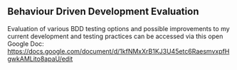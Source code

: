 ## Behaviour Driven Development Evaluation

Evaluation of various BDD testing options and possible improvements to my current development and testing practices can be accessed via this open Google Doc: https://docs.google.com/document/d/1kfNMxXrB1KJ3U45etc6RaesmvxpfHgwkAMLito8apaU/edit

